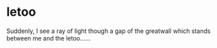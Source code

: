 # letoo
Suddenly, I see a ray of light though a gap of the greatwall which stands between me and the letoo......
